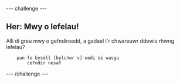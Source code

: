 --- challenge ---

## Her: Mwy o lefelau!

Alli di greu mwy o gefndiroedd, a gadael i'r chwareuwr ddewis rhwng lefelau?

```blocks
    pan fo bysell [bylchwr v] wedi ei wasgu
        cefndir nesaf
```

--- /challenge ---
